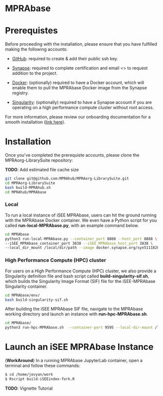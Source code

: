 # MPRAbase



# Prerequistes 

Before proceeding with the installation, please ensure that you have fulfilled making the following accounts:

* [GitHub](https://github.com/signup?ref_cta=Sign+up&ref_loc=header+logged+out&ref_page=%2F&source=header-home): required to create & add their public ssh key.

* [Synapse](https://www.synapse.org/): required to complete certification and email <> to request addition to the project.

* [Docker](https://www.docker.com/): (optionally) required to have a Docker account, which will enable them to pull the MPRAbase Docker image from the Synapse registry.

* [Singularity](https://cloud.sylabs.io/?_gl=1*zlt1gk*_ga*MTU1Mzg2OTQxNy4xNjg0MTkxMzM5*_ga_X710KLJKK6*MTY4NDE5MTMzOS4xLjEuMTY4NDE5MTM0Ni4wLjAuMA..&_ga=2.118074254.606116961.1684191339-1553869417.1684191339): (optionally) required to have a Synapse account if you are operating on a high performance compute cluster without root access.

For more information, please review our onboarding documentation for a smooth installation ([link here](https://docs.google.com/document/d/1d23PDeozSP36U-4aWNFhE1knIbZ2HUiWTan9AsKQ-KY/edit?usp=sharing)).

# Installation

Once you've completed the prerequiste accounts, please clone the MPRAorg-LibrarySuite repository:

**TODO**: Add estimated file cache size

```bash
git clone git@github.com:MPRAhub/MPRAorg-LibrarySuite.git
cd MPRAorg-LibrarySuite
bash build-MPRAhub.sh
cd MPRAhub/MPRAbase
```

### Local

To run a local instance of iSEE MPRAbase, users can hit the ground running with the MPRAbase Docker container. We even have a Python script for you called **run-local-MPRAbase.py**, with an example command below.

```bash
cd MPRAbase
python3 run-local-MPRAbase.py --container_port 8888 --host_port 8888 \
--iSEE_MPRAbase_container_port 3838 --iSEE_MPRAbase_host_port 3838 \
--local_dir_mount /local/dir/path --image docker.synapse.org/syn51118207/mprabase:arm64-v0.1.1
```

### High Performance Compute (HPC) cluster

For users on a High Performance Compute (HPC) cluster, we also provide a Singularity definition file and bash script called **build-singularity-sif.sh**, which builds the Singularity Image Format (SIF) file for the iSEE-MPRAbase Singularity container.

```bash
cd MPRAbase/env/
bash build-singularity-sif.sh
```

After building the iSEE MPRAbase SIF file, navigate to the MPRAbase working directory and launch an instance with **run-hpc-MPRAbase.sh**.

```bash
cd MPRAbase/
python3 run-hpc-MPRAbase.sh  --container-port 9595 --local-dir-mount /local/dir/path
```

# Launch an iSEE MPRAbase Instance

(**WorkAround**) In a running MPRAbase JupyterLab container, open a terminal and follow these commands:

```bash
$ cd /home/jovyan/work
$ Rscript build-iSEEindex-fork.R
```

**TODO**: Vignette Tutorial


```bash


